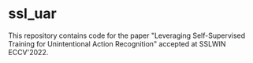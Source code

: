 # ssl_uar
This repository contains code for the paper "Leveraging Self-Supervised Training for Unintentional Action Recognition" accepted at SSLWIN ECCV'2022.
